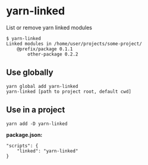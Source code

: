 # yarn-linked

List or remove yarn linked modules

    $ yarn-linked
    Linked modules in /home/user/projects/some-project/
        @prefix/package 0.1.1
            other-package 0.2.2
    
## Use globally

    yarn global add yarn-linked
    yarn-linked [path to project root, default cwd]

## Use in a project

    yarn add -D yarn-linked

**package.json:**

    "scripts": {
        "linked": "yarn-linked"
    }
